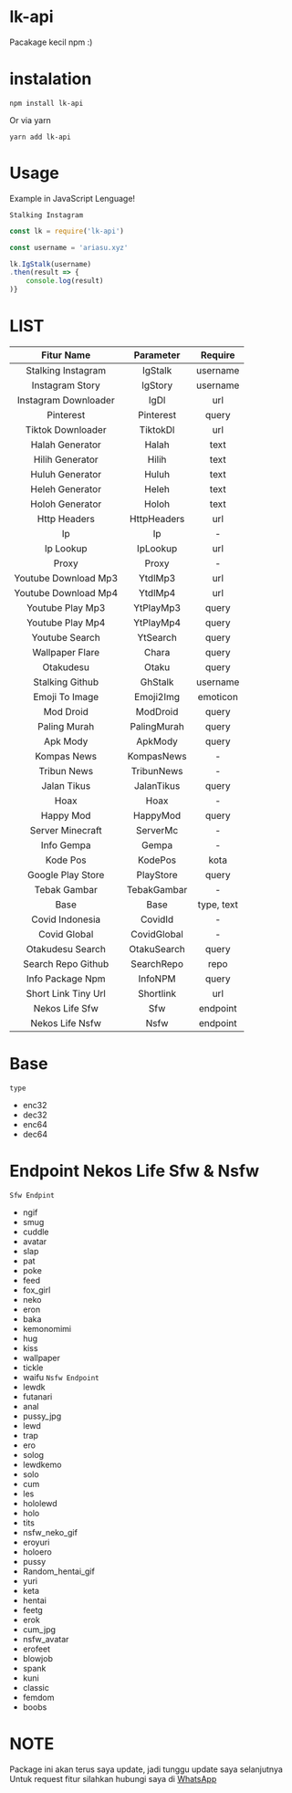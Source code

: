 # lk-api

Pacakage kecil npm :)

# instalation
```shell
npm install lk-api
```
Or via yarn
```shell
yarn add lk-api
```

# Usage

Example in JavaScript Lenguage!

```Stalking Instagram```
```javascript
const lk = require('lk-api')

const username = 'ariasu.xyz'

lk.IgStalk(username)
.then(result => {
    console.log(result)
)}
```

# LIST

| Fitur Name | Parameter | Require |
| :------------: | :---------------: | :-----: |
| Stalking Instagram | IgStalk | username |
| Instagram Story | IgStory  |   username |
| Instagram Downloader | IgDl | url |
| Pinterest | Pinterest | query |
| Tiktok Downloader | TiktokDl | url |
| Halah Generator | Halah | text |
| Hilih Generator | Hilih | text |
| Huluh Generator | Huluh | text |
| Heleh Generator | Heleh | text |
| Holoh Generator | Holoh | text |
| Http Headers | HttpHeaders | url |
| Ip | Ip | - |
| Ip Lookup | IpLookup | url |
| Proxy | Proxy | - |
| Youtube Download Mp3 | YtdlMp3 | url |
| Youtube Download Mp4 | YtdlMp4 | url |
| Youtube Play Mp3 | YtPlayMp3 | query |
| Youtube Play Mp4 | YtPlayMp4 | query |
| Youtube Search | YtSearch | query |
| Wallpaper Flare | Chara | query |
| Otakudesu | Otaku | query |
| Stalking Github | GhStalk | username |
| Emoji To Image | Emoji2Img | emoticon |
| Mod Droid | ModDroid | query |
| Paling Murah | PalingMurah | query |
| Apk Mody | ApkMody | query |
| Kompas News | KompasNews | - |
| Tribun News | TribunNews | - |
| Jalan Tikus | JalanTikus | query |
| Hoax | Hoax | - |
| Happy Mod | HappyMod | query |
| Server Minecraft | ServerMc | - |
| Info Gempa | Gempa | - |
| Kode Pos | KodePos | kota |
| Google Play Store | PlayStore | query |
| Tebak Gambar | TebakGambar | - |
| Base | Base | type, text |
| Covid Indonesia | CovidId | - |
| Covid Global | CovidGlobal | - |
| Otakudesu Search | OtakuSearch | query |
| Search Repo Github | SearchRepo | repo |
| Info Package Npm | InfoNPM | query |
| Short Link Tiny Url | Shortlink | url |
| Nekos Life Sfw | Sfw | endpoint |
| Nekos Life Nsfw | Nsfw | endpoint |

# Base 
```type```
* enc32
* dec32
* enc64
* dec64

# Endpoint Nekos Life Sfw & Nsfw
```Sfw Endpint```
* ngif
* smug
* cuddle
* avatar
* slap
* pat
* poke
* feed
* fox_girl
* neko
* eron
* baka
* kemonomimi
* hug
* kiss
* wallpaper
* tickle
* waifu
```Nsfw Endpoint```
* lewdk
* futanari
* anal
* pussy_jpg
* lewd
* trap
* ero
* solog
* lewdkemo
* solo
* cum
* les
* hololewd
* holo
* tits
* nsfw_neko_gif
* eroyuri
* holoero
* pussy
* Random_hentai_gif
* yuri
* keta
* hentai
* feetg
* erok
* cum_jpg
* nsfw_avatar
* erofeet
* blowjob
* spank
* kuni
* classic
* femdom
* boobs

# NOTE

Package ini akan terus saya update, jadi tunggu update saya selanjutnya
Untuk request fitur silahkan hubungi saya di [WhatsApp](https://wa.me/628578544512)